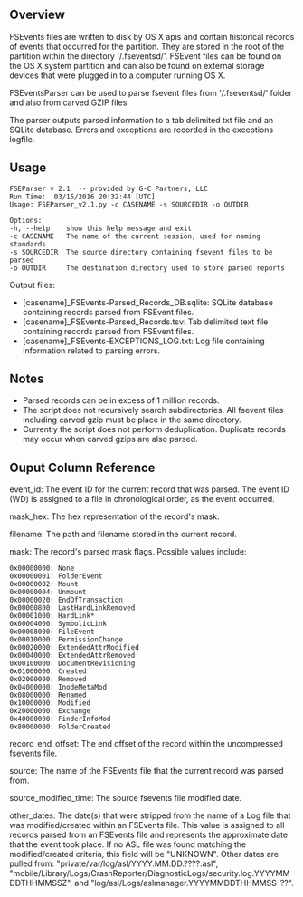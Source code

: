 Overview
---------------------

FSEvents files are written to disk by OS X apis and contain historical records of events that occurred for the partition. They are stored in the root of the partition within the directory '/.fseventsd/'. FSEvent files can be found on the OS X system partition and can also be found on external storage devices that were plugged in to a computer running OS X.

FSEventsParser can be used to parse fsevent files from '/.fseventsd/' folder and also from carved GZIP files. 

The parser outputs parsed information to a tab delimited txt file and an SQLite database. Errors and exceptions are recorded in the exceptions logfile.

Usage
---------------------

    FSEParser v 2.1  -- provided by G-C Partners, LLC
    Run Time:  03/15/2016 20:32:44 [UTC]
    Usage: FSEParser_v2.1.py -c CASENAME -s SOURCEDIR -o OUTDIR
     
    Options:
    -h, --help    show this help message and exit
    -c CASENAME   The name of the current session, used for naming standards
    -s SOURCEDIR  The source directory containing fsevent files to be parsed
    -o OUTDIR     The destination directory used to store parsed reports

Output files:
-	[casename]_FSEvents-Parsed_Records_DB.sqlite: SQLite database containing records parsed from FSEvent files.
-	[casename]_FSEvents-Parsed_Records.tsv: Tab delimited text file containing records parsed from FSEvent files.
-	[casename]_FSEvents-EXCEPTIONS_LOG.txt: Log file containing information related to parsing errors.

Notes
----------------------

- Parsed records can be in excess of 1 million records.
- The script does not recursively search subdirectories. All fsevent files including carved gzip must be place in the same directory.
- Currently the script does not perform deduplication. Duplicate records may occur when carved gzips are also parsed.


Ouput Column Reference
-----------------------

event_id: The event ID for the current record that was parsed. The event ID (WD) is assigned to a file in chronological order, as the event occurred.

mask_hex: The hex representation of the record's mask.

filename: The path and filename stored in the current record.

mask: The record's parsed mask flags. Possible values include: 

    0x00000000: None
    0x00000001: FolderEvent
    0x00000002: Mount
    0x00000004: Unmount
    0x00000020: EndOfTransaction
    0x00000800: LastHardLinkRemoved
    0x00001000: HardLink*
    0x00004000: SymbolicLink
    0x00008000: FileEvent
    0x00010000: PermissionChange
    0x00020000: ExtendedAttrModified
    0x00040000: ExtendedAttrRemoved
    0x00100000: DocumentRevisioning
    0x01000000: Created
    0x02000000: Removed
    0x04000000: InodeMetaMod
    0x08000000: Renamed
    0x10000000: Modified
    0x20000000: Exchange
    0x40000000: FinderInfoMod
    0x80000000: FolderCreated
     
record_end_offset: The end offset of the record within the uncompressed fsevents file.

source: The name of the FSEvents file that the current record was parsed from.

source_modified_time: The source fsevents file modified date.

other_dates: The date(s) that were stripped from the name of a Log file that was modified/created within an FSEvents file. This value is assigned to all records parsed from an FSEvents file and represents the approximate date that the event took place. If no ASL file was found matching the modified/created criteria, this field will be "UNKNOWN". Other dates are pulled from: "private/var/log/asl/YYYY.MM.DD.????.asl", "mobile/Library/Logs/CrashReporter/DiagnosticLogs/security.log.YYYYMMDDTHHMMSSZ", and "log/asl/Logs/aslmanager.YYYYMMDDTHHMMSS-??".





